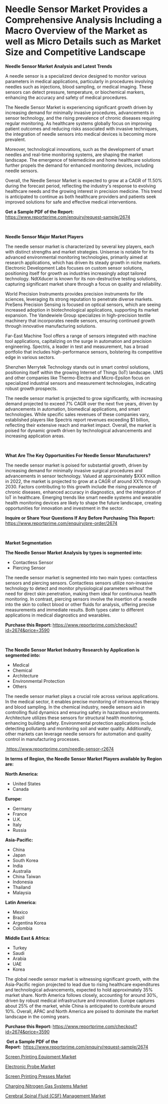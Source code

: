 <p><h1>Needle Sensor Market Provides a Comprehensive Analysis Including a Macro Overview of the Market as well as Micro Details such as Market Size and Competitive Landscape</h1></p><p><strong>Needle Sensor Market Analysis and Latest Trends</strong></p>
<p><p>A needle sensor is a specialized device designed to monitor various parameters in medical applications, particularly in procedures involving needles such as injections, blood sampling, or medical imaging. These sensors can detect pressure, temperature, or biochemical markers, enhancing the accuracy and safety of medical procedures. </p><p>The Needle Sensor Market is experiencing significant growth driven by increasing demand for minimally invasive procedures, advancements in sensor technology, and the rising prevalence of chronic diseases requiring regular monitoring. As healthcare systems globally focus on improving patient outcomes and reducing risks associated with invasive techniques, the integration of needle sensors into medical devices is becoming more prevalent. </p><p>Moreover, technological innovations, such as the development of smart needles and real-time monitoring systems, are shaping the market landscape. The emergence of telemedicine and home healthcare solutions further propels the demand for enhanced monitoring devices, including needle sensors. </p><p>Overall, the Needle Sensor Market is expected to grow at a CAGR of 11.50% during the forecast period, reflecting the industry's response to evolving healthcare needs and the growing interest in precision medicine. This trend is anticipated to continue as both healthcare providers and patients seek improved solutions for safe and effective medical interventions.</p></p>
<p><strong>Get a Sample PDF of the Report:&nbsp;</strong> <a href="https://www.reportprime.com/enquiry/request-sample/2674">https://www.reportprime.com/enquiry/request-sample/2674</a></p>
<p>&nbsp;</p>
<p><strong>Needle Sensor Major Market Players</strong></p>
<p><p>The needle sensor market is characterized by several key players, each with distinct strengths and market strategies. Unisense is notable for its advanced environmental monitoring technologies, primarily aimed at research applications, which has driven its steady growth in niche markets. Electronic Development Labs focuses on custom sensor solutions, positioning itself for growth as industries increasingly adopt tailored technology. NdtXducer is known for its non-destructive testing solutions, capturing significant market share through a focus on quality and reliability.</p><p>World Precision Instruments provides precision instruments for life sciences, leveraging its strong reputation to penetrate diverse markets. PreSens Precision Sensing is focused on optical sensors, which are seeing increased adoption in biotechnological applications, supporting its market expansion. The Vandewiele Group specializes in high-precision textile machinery that incorporates needle sensors, ensuring continued growth through innovative manufacturing solutions.</p><p>Far-East Machine Tool offers a range of sensors integrated with machine tool applications, capitalizing on the surge in automation and precision engineering. Spectris, a leader in test and measurement, has a broad portfolio that includes high-performance sensors, bolstering its competitive edge in various sectors.</p><p>Shenzhen Merrytek Technology stands out in smart control solutions, positioning itself within the growing Internet of Things (IoT) landscape. UMS and other companies like Thermo-Electra and Micro-Epsilon focus on specialized industrial sensors and measurement technologies, indicating robust growth prospects.</p><p>The needle sensor market is projected to grow significantly, with increasing demand projected to exceed 7% CAGR over the next five years, driven by advancements in automation, biomedical applications, and smart technologies. While specific sales revenues of these companies vary, established players like Spectris report revenues exceeding $1 billion, reflecting their extensive reach and market impact. Overall, the market is poised for dynamic growth driven by technological advancements and increasing application areas.</p></p>
<p>&nbsp;</p>
<p><strong>What Are The Key Opportunities For Needle Sensor Manufacturers?</strong></p>
<p><p>The needle sensor market is poised for substantial growth, driven by increasing demand for minimally invasive surgical procedures and advancements in sensor technology. Valued at approximately $XXX million in 2022, the market is projected to grow at a CAGR of around XX% through 2030. Factors contributing to this growth include the rising prevalence of chronic diseases, enhanced accuracy in diagnostics, and the integration of IoT in healthcare. Emerging trends like smart needle systems and wearable health monitoring devices are likely to shape the future landscape, creating opportunities for innovation and investment in the sector.</p></p>
<p><strong>Inquire or Share Your Questions If Any Before Purchasing This Report:</strong> <a href="https://www.reportprime.com/enquiry/pre-order/2674">https://www.reportprime.com/enquiry/pre-order/2674</a></p>
<p>&nbsp;</p>
<p><strong>Market Segmentation</strong></p>
<p><strong>The Needle Sensor Market Analysis by types is segmented into:</strong></p>
<p><ul><li>Contactless Sensor</li><li>Piercing Sensor</li></ul></p>
<p><p>The needle sensor market is segmented into two main types: contactless sensors and piercing sensors. Contactless sensors utilize non-invasive technology to detect and monitor physiological parameters without the need for direct skin penetration, making them ideal for continuous health monitoring. In contrast, piercing sensors involve the insertion of a needle into the skin to collect blood or other fluids for analysis, offering precise measurements and immediate results. Both types cater to different applications in medical diagnostics and wearables.</p></p>
<p><strong>Purchase this Report:&nbsp;</strong><a href="https://www.reportprime.com/checkout?id=2674&price=3590">https://www.reportprime.com/checkout?id=2674&price=3590</a></p>
<p>&nbsp;</p>
<p><strong>The Needle Sensor Market Industry Research by Application is segmented into:</strong></p>
<p><ul><li>Medical</li><li>Chemical</li><li>Architecture</li><li>Environmental Protection</li><li>Others</li></ul></p>
<p><p>The needle sensor market plays a crucial role across various applications. In the medical sector, it enables precise monitoring of intravenous therapy and blood sampling. In the chemical industry, needle sensors aid in controlling fluid dynamics and ensuring safety in hazardous environments. Architecture utilizes these sensors for structural health monitoring, enhancing building safety. Environmental protection applications include detecting pollutants and monitoring soil and water quality. Additionally, other markets can leverage needle sensors for automation and quality control in manufacturing processes.</p></p>
<p><a href="https://www.reportprime.com/needle-sensor-r2674">&nbsp;https://www.reportprime.com/needle-sensor-r2674</a></p>
<p><strong>In terms of Region, the Needle Sensor Market Players available by Region are:</strong></p>
<p>
    <p> <strong> North America: </strong>
        <ul>
            <li>United States</li>
            <li>Canada</li>
        </ul>
        </p> 
    <p> <strong> Europe: </strong>
        <ul>
            <li>Germany</li>
            <li>France</li>
            <li>U.K.</li>
            <li>Italy</li>
            <li>Russia</li>
        </ul>
        </p> 
    <p> <strong> Asia-Pacific: </strong>
        <ul>
            <li>China</li>
            <li>Japan</li>
            <li>South Korea</li>
            <li>India</li>
            <li>Australia</li>
            <li>China Taiwan</li>
            <li>Indonesia</li>
            <li>Thailand</li>
            <li>Malaysia</li>
        </ul>
        </p> 
    <p> <strong> Latin America: </strong>
        <ul>
            <li>Mexico</li>
            <li>Brazil</li>
            <li>Argentina Korea</li>
            <li>Colombia</li>
        </ul>
        </p> 
    <p> <strong> Middle East & Africa: </strong>
        <ul>
            <li>Turkey</li>
            <li>Saudi</li>
            <li>Arabia</li>
            <li>UAE</li>
            <li>Korea</li>
        </ul>
    </p>
    </p>
<p><p>The global needle sensor market is witnessing significant growth, with the Asia-Pacific region projected to lead due to rising healthcare expenditures and technological advancements, expected to hold approximately 35% market share. North America follows closely, accounting for around 30%, driven by robust medical infrastructure and innovation. Europe captures about 25% of the market, while China is anticipated to contribute around 10%. Overall, APAC and North America are poised to dominate the market landscape in the coming years.</p></p>
<p><strong>Purchase this Report: </strong><a href="https://www.reportprime.com/checkout?id=2674&price=3590">https://www.reportprime.com/checkout?id=2674&price=3590</a></p>
<p>&nbsp;<strong>Get a Sample PDF of the Report:&nbsp;&nbsp;</strong><a href="https://www.reportprime.com/enquiry/request-sample/2674">https://www.reportprime.com/enquiry/request-sample/2674</a></p>
<p><strong></strong></p>
<p><p><a href="https://www.linkedin.com/pulse/screen-printing-equipment-market-growth-segmentation-regional-iusne?trackingId=1CY5Avm3RBeuC00vh01oEA%3D%3D">Screen Printing Equipment Market</a></p><p><a href="https://github.com/ashepherd82/Market-Research-Report-List-6/blob/main/electronic-probe-market.md">Electronic Probe Market</a></p><p><a href="https://www.linkedin.com/pulse/screen-printing-presses-market-global-regional-analysis-epyee?trackingId=ckmB%2FpbFTUmUmrshJwpwnw%3D%3D">Screen Printing Presses Market</a></p><p><a href="https://issuu.com/reportprime-2/docs/charging-nitrogen-gas-systems-marke_ee53942d841366">Charging Nitrogen Gas Systems Market</a></p><p><a href="https://issuu.com/reportprime-2/docs/cerebral-spinal-fluid-csf-managemen_d8236d30b3e804">Cerebral Spinal Fluid (CSF) Management Market</a></p></p>